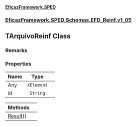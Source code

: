 #### [EficazFramework.SPED](EficazFrameworkSPED.md 'EficazFramework SPED')
### [EficazFramework.SPED.Schemas.EFD_Reinf.v1_05](EficazFramework.SPED.Schemas.EFD_Reinf.v1_05.md 'EficazFramework.SPED.Schemas.EFD_Reinf.v1_05')

## TArquivoReinf Class

### Remarks
### Properties

| Name | Type | |
| :--- | :---: | :--- |
| Any | `XElement` |  |
| id | `String` |  |

| Methods | |
| :--- | :--- |
| [Result()](EficazFramework.SPED.Schemas.EFD_Reinf.v1_05/TArquivoReinf/Result().md 'EficazFramework.SPED.Schemas.EFD_Reinf.v1_05.TArquivoReinf.Result()') | |
